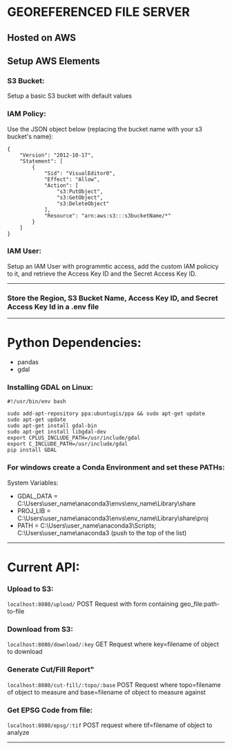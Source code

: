 # GEOREFERENCED FILE SERVER 
## Hosted on AWS

## Setup AWS Elements
### S3 Bucket:
Setup a basic S3 bucket with default values
### IAM Policy:
Use the JSON object below (replacing the bucket name with your s3 bucket's name):

```
{
    "Version": "2012-10-17",
    "Statement": [
        {
            "Sid": "VisualEditor0",
            "Effect": "Allow",
            "Action": [
                "s3:PutObject",
                "s3:GetObject",
                "s3:DeleteObject"
            ],
            "Resource": "arn:aws:s3:::s3bucketName/*"
        }
    ]
}
```

### IAM User:
Setup an IAM User with programmtic access, add the custom IAM policicy to it, and retrieve the Access Key ID and the Secret Access Key ID.

---

### Store the Region, S3 Bucket Name, Access Key ID, and Secret Access Key Id in a .env file

---

# Python Dependencies:
* pandas
* gdal

### Installing GDAL on Linux:
```
#!/usr/bin/env bash

sudo add-apt-repository ppa:ubuntugis/ppa && sudo apt-get update
sudo apt-get update
sudo apt-get install gdal-bin
sudo apt-get install libgdal-dev
export CPLUS_INCLUDE_PATH=/usr/include/gdal
export C_INCLUDE_PATH=/usr/include/gdal
pip install GDAL
```

### For windows create a Conda Environment and set these PATHs:

System Variables:
* GDAL_DATA = C:\Users\user_name\anaconda3\envs\env_name\Library\share
* PROJ_LIB = C:\Users\user_name\anaconda3\envs\env_name\Library\share\proj
* PATH = C:\Users\user_name\anaconda3\Scripts; C:\Users\user_name\anaconda3 (push to the top of the list)

---

# Current API:

### Upload to S3:
`localhost:8080/upload/`
POST Request with form containing geo_file:path-to-file

### Download from S3:
`localhost:8080/download/:key`
GET Request where key=filename of object to download

### Generate Cut/Fill Report"
`localhost:8080/cut-fill/:topo/:base`
POST Request where topo=filename of object to measure and base=filename of object to measure against

### Get EPSG Code from file:
`localhost:8080/epsg/:tif`
POST request where tif=filename of object to analyze

---